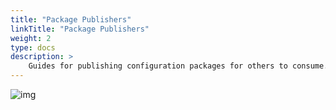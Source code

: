 ```yaml
---
title: "Package Publishers"
linkTitle: "Package Publishers"
weight: 2
type: docs
description: >
    Guides for publishing configuration packages for others to consume.
---
```


![img](/../../static/images/producer-guide.svg)
